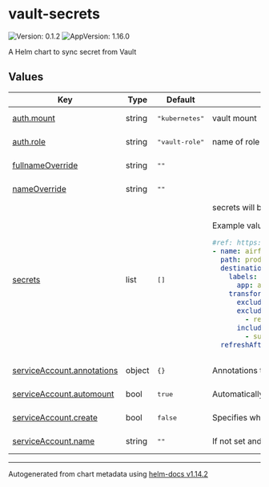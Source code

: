 # vault-secrets

![Version: 0.1.2](https://img.shields.io/badge/Version-0.1.2-informational?style=flat-square) ![AppVersion: 1.16.0](https://img.shields.io/badge/AppVersion-1.16.0-informational?style=flat-square)

A Helm chart to sync secret from Vault

## Values

<table>
	<thead>
		<th>Key</th>
		<th>Type</th>
		<th>Default</th>
		<th>Description</th>
	</thead>
	<tbody>
		<tr>
			<td id="auth--mount"><a href="./values.yaml#L17">auth.mount</a></td>
			<td>
string
</td>
			<td>
				<div style="max-width: 300px;">
<pre lang="json">
"kubernetes"
</pre>
</div>
			</td>
			<td>vault mount</td>
		</tr>
		<tr>
			<td id="auth--role"><a href="./values.yaml#L19">auth.role</a></td>
			<td>
string
</td>
			<td>
				<div style="max-width: 300px;">
<pre lang="json">
"vault-role"
</pre>
</div>
			</td>
			<td>name of role</td>
		</tr>
		<tr>
			<td id="fullnameOverride"><a href="./values.yaml#L2">fullnameOverride</a></td>
			<td>
string
</td>
			<td>
				<div style="max-width: 300px;">
<pre lang="json">
""
</pre>
</div>
			</td>
			<td></td>
		</tr>
		<tr>
			<td id="nameOverride"><a href="./values.yaml#L1">nameOverride</a></td>
			<td>
string
</td>
			<td>
				<div style="max-width: 300px;">
<pre lang="json">
""
</pre>
</div>
			</td>
			<td></td>
		</tr>
		<tr>
			<td id="secrets"><a href="./values.yaml#L42">secrets</a></td>
			<td>
list
</td>
			<td>
				<div style="max-width: 300px;">
<pre lang="json">
[]
</pre>
</div>
			</td>
			<td>secrets will be synced

Example value

```yaml
#ref: https://developer.hashicorp.com/vault/docs/platform/k8s/vso/api-reference#vaultstaticsecretspec
- name: airflow-connections
  path: production/airflow/banhmi/airflow-connections
  destination: airflow-connections
    labels:
      app: airflow
    transformation:
      excludeRaw: true
      excludes:
        - redpanda-password
      includes:
        - superusers.txt
  refreshAfter: 30s
```
</td>
		</tr>
		<tr>
			<td id="serviceAccount--annotations"><a href="./values.yaml#L10">serviceAccount.annotations</a></td>
			<td>
object
</td>
			<td>
				<div style="max-width: 300px;">
<pre lang="json">
{}
</pre>
</div>
			</td>
			<td>Annotations to add to the service account</td>
		</tr>
		<tr>
			<td id="serviceAccount--automount"><a href="./values.yaml#L8">serviceAccount.automount</a></td>
			<td>
bool
</td>
			<td>
				<div style="max-width: 300px;">
<pre lang="json">
true
</pre>
</div>
			</td>
			<td>Automatically mount a ServiceAccount's API credentials?</td>
		</tr>
		<tr>
			<td id="serviceAccount--create"><a href="./values.yaml#L6">serviceAccount.create</a></td>
			<td>
bool
</td>
			<td>
				<div style="max-width: 300px;">
<pre lang="json">
false
</pre>
</div>
			</td>
			<td>Specifies whether a service account should be created</td>
		</tr>
		<tr>
			<td id="serviceAccount--name"><a href="./values.yaml#L13">serviceAccount.name</a></td>
			<td>
string
</td>
			<td>
				<div style="max-width: 300px;">
<pre lang="json">
""
</pre>
</div>
			</td>
			<td>If not set and create is true, a name is generated using the fullname template</td>
		</tr>
	</tbody>
</table>

----------------------------------------------
Autogenerated from chart metadata using [helm-docs v1.14.2](https://github.com/norwoodj/helm-docs/releases/v1.14.2)
